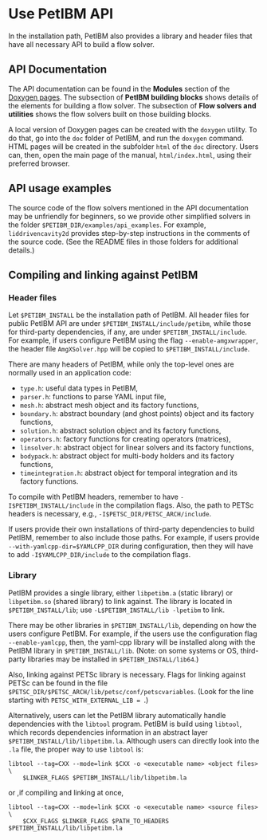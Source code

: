 # Use PetIBM API

In the installation path, PetIBM also provides a library and header files that have all necessary API to build a flow solver.

## API Documentation

The API documentation can be found in the **Modules** section of the [Doxygen pages](https://barbagroup.github.io/PetIBM/modules.html).
The subsection of **PetIBM building blocks** shows details of the elements for building a flow solver.
The subsection of **Flow solvers and utilities** shows the flow solvers built on those building blocks.

A local version of Doxygen pages can be created with the `doxygen` utility.
To do that, go into the `doc` folder of PetIBM, and run the `doxygen` command.
HTML pages will be created in the subfolder `html` of the `doc` directory.
Users can, then, open the main page of the manual, `html/index.html`, using their preferred browser. 

## API usage examples

The source code of the flow solvers mentioned in the API documentation may be unfriendly for beginners, so we provide other simplified solvers in the folder `$PETIBM_DIR/examples/api_examples`.
For example, `liddrivencavity2d` provides step-by-step instructions in the comments of the source code.
(See the README files in those folders for additional details.)

## Compiling and linking against PetIBM

### Header files

Let `$PETIBM_INSTALL` be the installation path of PetIBM.
All header files for public PetIBM API are under `$PETIBM_INSTALL/include/petibm`, while those for third-party dependencies, if any, are under `$PETIBM_INSTALL/include`.
For example, if users configure PetIBM using the flag `--enable-amgxwrapper`, the header file `AmgXSolver.hpp` will be copied to `$PETIBM_INSTALL/include`.

There are many headers of PetIBM, while only the top-level ones are normally
used in an application code:

* `type.h`: useful data types in PetIBM,
* `parser.h`: functions to parse YAML input file,
* `mesh.h`: abstract mesh object and its factory functions,
* `boundary.h`: abstract boundary (and ghost points) object and its factory functions,
* `solution.h`: abstract solution object and its factory functions,
* `operators.h`: factory functions for creating operators (matrices),
* `linsolver.h`: abstract object for linear solvers and its factory functions,
* `bodypack.h`: abstract object for multi-body holders and its factory functions,
* `timeintegration.h`: abstract object for temporal integration and its factory functions.

To compile with PetIBM headers, remember to have `-I$PETIBM_INSTALL/include` in the compilation flags.
Also, the path to PETSc headers is necessary, e.g., `-I$PETSC_DIR/PETSC_ARCH/include`.

If users provide their own installations of third-party dependencies to build 
PetIBM, remember to also include those paths.
For example, if users provide `--with-yamlcpp-dir=$YAMLCPP_DIR` during configuration, then they will have to add `-I$YAMLCPP_DIR/include` to the compilation flags.

### Library

PetIBM provides a single library, either `libpetibm.a` (static library) or `libpetibm.so` (shared library) to link against.
The library is located in `$PETIBM_INSTALL/lib`; use `-L$PETIBM_INSTALL/lib -lpetibm` to link.

There may be other libraries in `$PETIBM_INSTALL/lib`, depending on how the users configure PetIBM.
For example, if the users use the configuration flag `--enable-yamlcpp`, then, the yaml-cpp library will be installed along with the PetIBM library in `$PETIBM_INSTALL/lib`.
(Note: on some systems or OS, third-party libraries may be installed in `$PETIBM_INSTALL/lib64`.)

Also, linking against PETSc library is necessary.
Flags for linking against PETSc can be found in the file `$PETSC_DIR/$PETSC_ARCH/lib/petsc/conf/petscvariables`.
(Look for the line starting with `PETSC_WITH_EXTERNAL_LIB = `.)

Alternatively, users can let the PetIBM library automatically handle dependencies with the `libtool` program.
PetIBM is build using `libtool`, which records dependencies information in an abstract layer `$PETIBM_INSTALL/lib/libpetibm.la`.
Although users can directly look into the `.la` file, the proper way to use `libtool` is:

```
libtool --tag=CXX --mode=link $CXX -o <executable name> <object files> \
    $LINKER_FLAGS $PETIBM_INSTALL/lib/libpetibm.la
```

or ,if compiling and linking at once,

```
libtool --tag=CXX --mode=link $CXX -o <executable name> <source files>  \
    $CXX_FLAGS $LINKER_FLAGS $PATH_TO_HEADERS $PETIBM_INSTALL/lib/libpetibm.la
```

